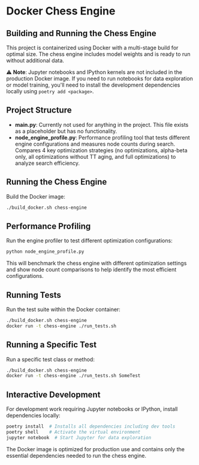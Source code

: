 # Docker Chess Engine

## Building and Running the Chess Engine

This project is containerized using Docker with a multi-stage build for optimal size. The chess engine includes model weights and is ready to run without additional data.

⚠️ **Note**: Jupyter notebooks and IPython kernels are not included in the production Docker image. If you need to run notebooks for data exploration or model training, you'll need to install the development dependencies locally using `poetry add <package>`.

## Project Structure

- **main.py**: Currently not used for anything in the project. This file exists as a placeholder but has no functionality.
- **node_engine_profile.py**: Performance profiling tool that tests different engine configurations and measures node counts during search. Compares 4 key optimization strategies (no optimizations, alpha-beta only, all optimizations without TT aging, and full optimizations) to analyze search efficiency.

## Running the Chess Engine

Build the Docker image:

```sh
./build_docker.sh chess-engine
```

## Performance Profiling

Run the engine profiler to test different optimization configurations:

```sh
python node_engine_profile.py
```

This will benchmark the chess engine with different optimization settings and show node count comparisons to help identify the most efficient configurations.

## Running Tests

Run the test suite within the Docker container:

```sh
./build_docker.sh chess-engine
docker run -t chess-engine ./run_tests.sh
```

## Running a Specific Test

Run a specific test class or method:

```sh
./build_docker.sh chess-engine
docker run -t chess-engine ./run_tests.sh SomeTest
```

## Interactive Development

For development work requiring Jupyter notebooks or IPython, install dependencies locally:

```sh
poetry install  # Installs all dependencies including dev tools
poetry shell    # Activate the virtual environment
jupyter notebook  # Start Jupyter for data exploration
```

The Docker image is optimized for production use and contains only the essential dependencies needed to run the chess engine.